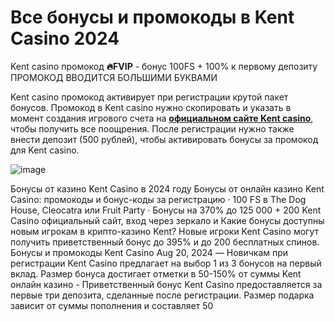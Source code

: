 # Все бонусы и промокоды в Kent Casino 2024

Kent casino промокод **🔥FVIP** - бонус 100FS + 100% к первому депозиту
ПРОМОКОД ВВОДИТСЯ БОЛЬШИМИ БУКВАМИ

Kent casino промокод активирует при регистрации крутой пакет бонусов. Промокод в Kent casino нужно скопировать и указать в момент создания игрового счета на **[официальном сайте Kent casino](https://linksc.ru/kent_fvip)**, чтобы получить все поощрения. После регистрации нужно также внести депозит (500 рублей), чтобы активировать бонусы за промокод для Kent casino.

![image](https://github.com/user-attachments/assets/9f33814a-107b-49af-8f54-2e10221edc1c)


Бонусы от казино Kent Casino в 2024 году Бонусы от онлайн казино Kent Casino: промокоды и бонус-коды за регистрацию · 100 FS в The Dog House, Cleocatra или Fruit Party · Бонусы на 370% до 125 000 + 200 Kent Casino официальный сайт, вход через зеркало и Какие бонусы доступны новым игрокам в крипто-казино Kent? Новые игроки Kent Casino могут получить приветственный бонус до 395% и до 200 бесплатных спинов. Бонусы и промокоды Kent Casino Aug 20, 2024 — Новичкам при регистрации Kent Casino предлагает на выбор 1 из 3 бонусов на первый вклад. Размер бонуса достигает отметки в 50-150% от суммы Kent онлайн казино - Приветственный бонус Kent Casino предоставляется за первые три депозита, сделанные после регистрации. Размер подарка зависит от суммы пополнения и составляет 50
